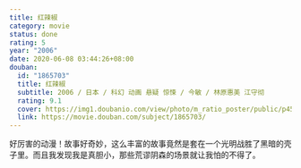 ```yaml
---
title: 红辣椒
category: movie
status: done
rating: 5
year: "2006"
date: 2020-06-08 03:44:26+08:00
douban:
  id: "1865703"
  title: 红辣椒
  subtitle: 2006 / 日本 / 科幻 动画 悬疑 惊悚 / 今敏 / 林原惠美 江守彻
  rating: 9.1
  cover: https://img1.doubanio.com/view/photo/m_ratio_poster/public/p456825720.jpg
  link: https://movie.douban.com/subject/1865703/
---
```


好厉害的动漫！故事好奇妙，这么丰富的故事竟然是套在一个光明战胜了黑暗的壳子里。而且我发现我是真胆小，那些荒谬阴森的场景就让我怕的不得了。
